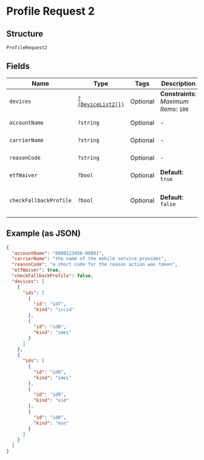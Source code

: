 
# Profile Request 2

## Structure

`ProfileRequest2`

## Fields

| Name | Type | Tags | Description | Getter | Setter |
|  --- | --- | --- | --- | --- | --- |
| `devices` | [`?(DeviceList2[])`](../../doc/models/device-list-2.md) | Optional | **Constraints**: *Maximum Items*: `100` | getDevices(): ?array | setDevices(?array devices): void |
| `accountName` | `?string` | Optional | - | getAccountName(): ?string | setAccountName(?string accountName): void |
| `carrierName` | `?string` | Optional | - | getCarrierName(): ?string | setCarrierName(?string carrierName): void |
| `reasonCode` | `?string` | Optional | - | getReasonCode(): ?string | setReasonCode(?string reasonCode): void |
| `etfWaiver` | `?bool` | Optional | **Default**: `true` | getEtfWaiver(): ?bool | setEtfWaiver(?bool etfWaiver): void |
| `checkFallbackProfile` | `?bool` | Optional | **Default**: `false` | getCheckFallbackProfile(): ?bool | setCheckFallbackProfile(?bool checkFallbackProfile): void |

## Example (as JSON)

```json
{
  "accountName": "0000123456-00001",
  "carrierName": "the name of the mobile service provider",
  "reasonCode": "a short code for the reason action was taken",
  "etfWaiver": true,
  "checkFallbackProfile": false,
  "devices": [
    {
      "ids": [
        {
          "id": "id7",
          "kind": "iccid"
        },
        {
          "id": "id8",
          "kind": "imei"
        }
      ]
    },
    {
      "ids": [
        {
          "id": "id8",
          "kind": "imei"
        },
        {
          "id": "id9",
          "kind": "eid"
        },
        {
          "id": "id0",
          "kind": "esn"
        }
      ]
    }
  ]
}
```

